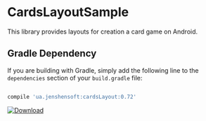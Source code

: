 # CardsLayoutSample
This library provides layouts for creation a card game on Android.

## Gradle Dependency 

If you are building with Gradle, simply add the following line to the `dependencies` section of your `build.gradle` file:

```groovy

compile 'ua.jenshensoft:cardsLayout:0.72'
```
[ ![Download](https://dl.bintray.com/jenshen1992/ua.jenshensoft/cardsLayout/images/download.svg) ](https://dl.bintray.com/jenshen1992/ua.jenshensoft/cardsLayout/_latestVersion)
